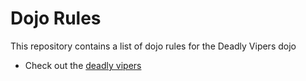 Dojo Rules
==========

This repository contains a list of dojo rules for the Deadly Vipers dojo

* Check out the [deadly vipers](https://github.com/deadlyvipers)
